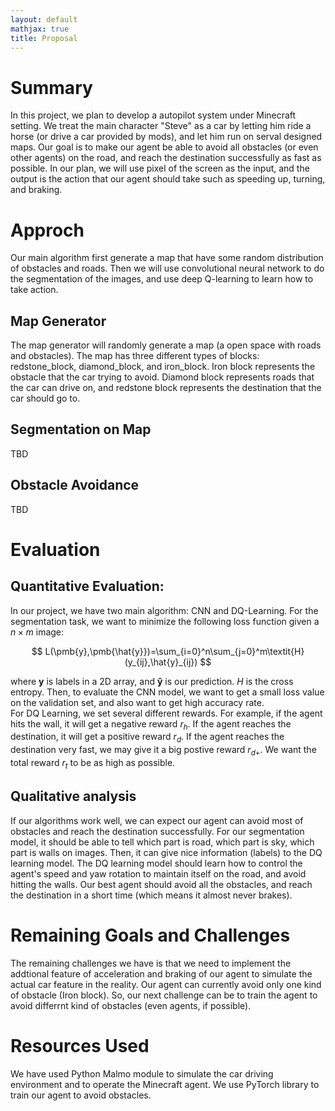 ```yaml
---
layout: default
mathjax: true
title: Proposal
---
```

# Summary
In this project, we plan to develop a autopilot system under Minecraft setting. We treat the main character "Steve" as a car by letting him ride a horse (or drive a car provided by mods), and let him run on serval designed maps. Our goal is to make our agent be able to avoid all obstacles (or even other agents) on the road, and reach the destination successfully as fast as possible. In our plan, we will use pixel of the screen as the input, and the output is the action that our agent should take such as speeding up, turning, and braking.
# Approch
Our main algorithm first generate a map that have some random distribution of obstacles and roads. Then we will use convolutional neural network to do the segmentation of the images, and use deep Q-learning to learn how to take action.
## Map Generator
The map generator will randomly generate a map (a open space with roads and obstacles). The map has three different types of blocks: redstone_block, diamond_block, and iron_block. Iron block represents the obstacle that the car trying to avoid. Diamond block represents roads that the car can drive on, and redstone block represents the destination that the car should go to.
## Segmentation on Map
TBD
## Obstacle Avoidance
TBD
# Evaluation
## Quantitative Evaluation:
In our project, we have two main algorithm: CNN and DQ-Learning. For the segmentation task, we want to minimize the following loss function given a $n\times m$ image:<br>

$$
L(\pmb{y},\pmb{\hat{y}})=\sum_{i=0}^n\sum_{j=0}^m\textit{H}(y_{ij},\hat{y}_{ij})
$$

where $\pmb{y}$ is labels in a 2D array, and $\pmb{\hat{y}}$ is our prediction. $\textit{H}$ is the cross entropy. Then, to evaluate the CNN model, we want to get a small loss value on the validation set, and also want to get high accuracy rate.<br>
For DQ Learning, we set several different rewards. For example, if the agent hits the wall, it will get a negative reward $r_h$. If the agent reaches the destination, it will get a positive reward $r_d$. If the agent reaches the destination very fast, we may give it a big postive reward $r_{d+}$. We want the total reward $r_t$ to be as high as possible.
## Qualitative analysis
If our algorithms work well, we can expect our agent can avoid most of obstacles and reach the destination successfully. For our segmentation model, it should be able to tell which part is road, which part is sky, which part is walls on images. Then, it can give nice information (labels) to the DQ learning model. The DQ learning model should learn how to control the agent's speed and yaw rotation to maintain itself on the road, and avoid hitting the walls. Our best agent should avoid all the obstacles, and reach the destination in a short time (which means it almost never brakes).


# Remaining Goals and Challenges
The remaining challenges we have is that we need to implement the addtional feature of acceleration and braking of our agent to simulate the actual car feature in the reality. Our agent can currently avoid only one kind of obstacle (Iron block). So, our next challenge can be to train the agent to avoid differrnt kind of obstacles (even agents, if possible).

# Resources Used
We have used Python Malmo module to simulate the car driving environment and to operate the Minecraft agent. We use PyTorch library to train our agent to avoid obstacles.